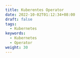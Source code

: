 ```yaml
---
title: Kuberentes Operator
date: 2022-10-02T01:12:34+08:00
draft: false
tags: 
  - Kubernetes
keywords:
  - Kubernetes
  - Operator
weight: 30
---
```


